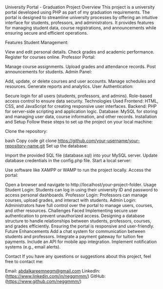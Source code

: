 University Portal - Graduation Project
Overview
This project is a university portal developed using PHP as part of my graduation requirements. The portal is designed to streamline university processes by offering an intuitive interface for students, professors, and administrators. It provides features for managing student data, course registrations, and announcements while ensuring secure and efficient operations.

Features
Student Management:

View and edit personal details.
Check grades and academic performance.
Register for courses online.
Professor Portal:

Manage course assignments.
Upload grades and attendance records.
Post announcements for students.
Admin Panel:

Add, update, or delete courses and user accounts.
Manage schedules and resources.
Generate reports and analytics.
User Authentication:

Secure login for all users (students, professors, and admins).
Role-based access control to ensure data security.
Technologies Used
Frontend:
HTML, CSS, and JavaScript for creating responsive user interfaces.
Backend:
PHP for server-side scripting and application logic.
Database:
MySQL for storing and managing user data, course information, and other records.
Installation and Setup
Follow these steps to set up the project on your local machine:

Clone the repository:

bash
Copy code
git clone https://github.com/your-username/your-repository-name.git
Set up the database:

Import the provided SQL file (database.sql) into your MySQL server.
Update database credentials in the config.php file.
Start a local server:

Use software like XAMPP or WAMP to run the project locally.
Access the portal:

Open a browser and navigate to http://localhost/your-project-folder.
Usage
Student Login:
Students can log in using their university ID and password to access personal dashboards.
Professor Login:
Professors can manage courses, upload grades, and interact with students.
Admin Login:
Administrators have full control over the portal to manage users, courses, and other resources.
Challenges Faced
Implementing secure user authentication to prevent unauthorized access.
Designing a database structure to handle relationships between students, professors, courses, and grades efficiently.
Ensuring the portal is responsive and user-friendly.
Future Enhancements
Add a chat system for communication between students and professors.
Integrate a payment gateway for tuition fee payments.
Include an API for mobile app integration.
Implement notification systems (e.g., email alerts).

Contact
If you have any questions or suggestions about this project, feel free to contact me:

Email: abdalkareemnegm@gmail.com
LinkedIn: (https://www.linkedin.com/in/neggmmm/)
GitHub: (https://www.github.com/neggmmm/)
